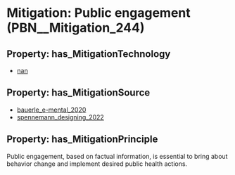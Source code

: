 # Mitigation: __Public engagement__ (PBN__Mitigation_244)

## Property: has_MitigationTechnology

* [nan](../Technology/PBN__Technology_22)

## Property: has_MitigationSource

* [bauerle_e-mental_2020](../Article/PBN__Article_209)
* [spennemann_designing_2022](../Article/PBN__Article_149)

## Property: has_MitigationPrinciple

Public engagement, based on factual information, is essential to bring about behavior change and implement desired public health actions.

